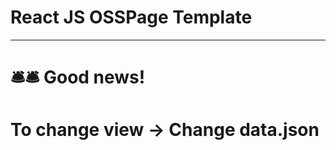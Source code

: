 # React JS OSSPage Template

***************************

# 🛎️🛎️ Good news!
# To change view -> Change data.json
